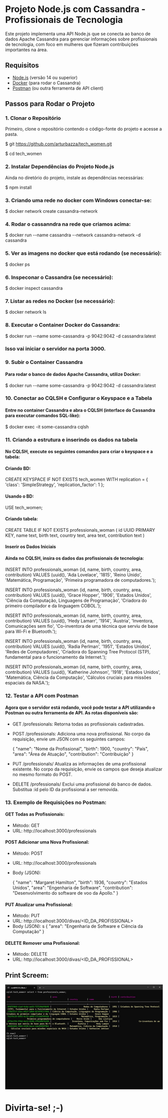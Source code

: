# Projeto Node.js com Cassandra - Profissionais de Tecnologia

Este projeto implementa uma API Node.js que se conecta ao banco de dados Apache Cassandra para gerenciar informações sobre profissionais de tecnologia, com foco em mulheres que fizeram contribuições importantes na área.

## Requisitos

- [Node.js](https://nodejs.org/en/) (versão 14 ou superior)
- [Docker](https://www.docker.com/) (para rodar o Cassandra)
- [Postman](https://www.postman.com/) (ou outra ferramenta de API client)

## Passos para Rodar o Projeto

### 1. Clonar o Repositório

Primeiro, clone o repositório contendo o código-fonte do projeto e acesse a pasta.

  $ git https://github.com/arturbazza/tech_women.git

  $ cd tech_women

### 2. Instalar Dependências do Projeto Node.js

Ainda no diretório do projeto, instale as dependências necessárias:

  $ npm install

### 3. Criando uma rede no docker com Windows conectar-se:

  $ docker network create cassandra-network

### 4. Rodar o cassanndra na rede que criamos acima:
  
  $ docker run --name cassandra --network cassandra-network -d cassandra

### 5. Ver as imagens no docker que está rodando (se necessário):
  $ docker ps

### 6. Inspeconar o Cassandra (se necessário):

  $ docker inspect cassandra

### 7. Listar as redes no Docker (se necessário):
  
  $ docker network ls

### 8. Executar o Container Docker do Cassandra:

  $ docker run --name some-cassandra -p 9042:9042 -d cassandra:latest

### Isso vai iniciar o servidor na porta 3000.

### 9. Subir o Container Cassandra
#### Para rodar o banco de dados Apache Cassandra, utilize Docker:

  $ docker run --name some-cassandra -p 9042:9042 -d cassandra:latest


### 10. Conectar ao CQLSH e Configurar o Keyspace e a Tabela
#### Entre no container Cassandra e abra o CQLSH (interface do Cassandra para executar comandos SQL-like):

  $ docker exec -it some-cassandra cqlsh

### 11. Criando a estrutura e inserindo os dados na tabela
#### No CQLSH, execute os seguintes comandos para criar o keyspace e a tabela:

#### Criando BD:

  CREATE KEYSPACE IF NOT EXISTS tech_women
  WITH replication = {
    'class': 'SimpleStrategy',
    'replication_factor': 1
  };

#### Usando o BD:

  USE tech_women;

#### Criando tabela:

  CREATE TABLE IF NOT EXISTS professionals_woman (
    id UUID PRIMARY KEY,
    name text,
    birth text,
    country text,
    area text,
    contribution text
  )

#### Inserir os Dados Iniciais
#### Ainda no CQLSH, insira os dados das profissionais de tecnologia:

INSERT INTO professionals_woman (id, name, birth, country, area, contribution) 
VALUES (uuid(), 'Ada Lovelace', '1815', 'Reino Unido', 'Matemática, Programação', 'Primeira programadora de computadores.');

INSERT INTO professionals_woman (id, name, birth, country, area, contribution) 
VALUES (uuid(), 'Grace Hopper', '1906', 'Estados Unidos', 'Ciência da Computação, Linguagens de Programação', 'Criadora do primeiro compilador e da linguagem COBOL.');

INSERT INTO professionals_woman (id, name, birth, country, area, contribution) 
VALUES (uuid(), 'Hedy Lamarr', '1914', 'Áustria', 'Inventora, Comunicações sem fio', 'Co-inventora de uma técnica que serviu de base para Wi-Fi e Bluetooth.');

INSERT INTO professionals_woman (id, name, birth, country, area, contribution) 
VALUES (uuid(), 'Radia Perlman', '1951', 'Estados Unidos', 'Redes de Computadores', 'Criadora do Spanning Tree Protocol (STP), fundamental para o funcionamento da Internet.');

INSERT INTO professionals_woman (id, name, birth, country, area, contribution) 
VALUES (uuid(), 'Katherine Johnson', '1918', 'Estados Unidos', 'Matemática, Ciência da Computação', 'Cálculos cruciais para missões espaciais da NASA.');



### 12. Testar a API com Postman
#### Agora que o servidor está rodando, você pode testar a API utilizando o Postman ou outra ferramenta de API. As rotas disponíveis são:

  - GET /professionals: Retorna todas as profissionais cadastradas.

  - POST /professionals: Adiciona uma nova profissional. No corpo da requisição, envie um JSON com os seguintes campos:

      {
        "name": "Nome da Profissional",
        "birth": 1900,
        "country": "País",
        "area": "Área de Atuação",
        "contribution": "Contribuição"
      }

  - PUT /professionals/
Atualiza as informações de uma profissional existente. No corpo da requisição, envie os campos que deseja atualizar no mesmo formato do POST.

- DELETE /professionals/
Exclui uma profissional do banco de dados. Substitua :id pelo ID da profissional a ser removida.

### 13. Exemplo de Requisições no Postman:

#### GET Todas as Profissionais:

  - Método: GET
  - URL: http://localhost:3000/professionals

#### POST Adicionar uma Nova Profissional:

  - Método: POST
  - URL: http://localhost:3000/professionals
  - Body (JSON):

      {
        "name": "Margaret Hamilton",
        "birth": 1936,
        "country": "Estados Unidos",
        "area": "Engenharia de Software",
        "contribution": "Desenvolvimento do software de voo da Apollo."
      }

#### PUT Atualizar uma Profissional:

  - Método: PUT
  - URL: http://localhost:3000/divas/<ID_DA_PROFISSIONAL>
  - Body (JSON):
s
      {
        "area": "Engenharia de Software e Ciência da Computação"
      }

#### DELETE Remover uma Profissional:

  - Método: DELETE
  - URL: http://localhost:3000/divas/<ID_DA_PROFISSIONAL>


## Print Screem:

  ![BD](imgs/BD-e-Dados.jpg)

# Divirta-se! ;-)


